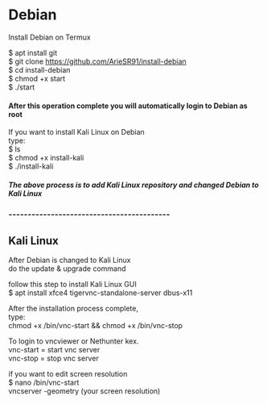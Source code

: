 # Debian
Install Debian on Termux


$ apt install git\
$ git clone https://github.com/ArieSR91/install-debian \
$ cd install-debian\
$ chmod +x start\
$ ./start

#### After this operation complete you will automatically login to Debian as root
If you want to install Kali Linux on Debian\
type: \
$ ls\
$ chmod +x install-kali\
$ ./install-kali
##### The above process is to add Kali Linux repository and changed Debian to Kali Linux
### ------------------------------------------
## Kali Linux
After Debian is changed to Kali Linux\
do the update & upgrade command


follow this step to install Kali Linux GUI \
$ apt install xfce4 tigervnc-standalone-server dbus-x11


After the installation process complete,\
type:\
chmod +x /bin/vnc-start && chmod +x /bin/vnc-stop


To login to vncviewer or Nethunter kex.\
vnc-start = start vnc server\
vnc-stop = stop vnc server


if you want to edit screen resolution \
$ nano /bin/vnc-start\
vncserver -geometry (your screen resolution)
